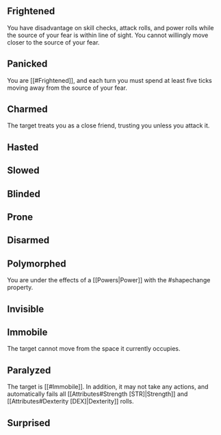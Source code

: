 ## Frightened
You have disadvantage on skill checks, attack rolls, and power rolls while the source of your fear is within line of sight. You cannot willingly move closer to the source of your fear.
## Panicked
You are [[#Frightened]], and each turn you must spend at least five ticks moving away from the source of your fear.
## Charmed
The target treats you as a close friend, trusting you unless you attack it.
## Hasted
## Slowed
## Blinded
## Prone
## Disarmed

## Polymorphed
You are under the effects of a [[Powers|Power]] with the #shapechange property.
## Invisible
## Immobile
The target cannot move from the space it currently occupies.
## Paralyzed
The target is [[#Immobile]]. In addition, it may not take any actions, and automatically fails all [[Attributes#Strength [STR]|Strength]] and [[Attributes#Dexterity [DEX]|Dexterity]] rolls.
## Surprised
